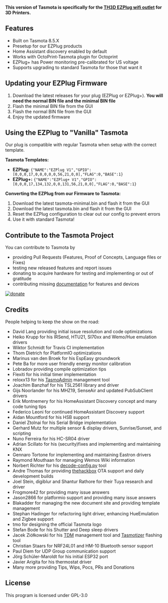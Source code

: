**This version of Tasmota is specifically for the [TH3D EZPlug wifi outlet](https://www.th3dstudio.com/product/ezplug-open-source-wifi-smart-plug/) for 3D Printers.**

## Features

- Built on Tasmota 8.5.X
- Presetup for our EZPlug products
- Home Assistant discovery enabled by default
- Works with OctoPrint-Tasmota plugin for Octoprint
- EZPlug+ has Power monitoring pre-calibrated for US voltage
- Supports upgrading to standard Tasmota for those that want it

## Updating your EZPlug Firmware

1. Download the latest releases for your plug (EZPlug or EZPlug+). **You will need the normal BIN file and the minimal BIN file**
2. Flash the minimal BIN file from the GUI
3. Flash the normal BIN file from the GUI
4. Enjoy the updated firmware

## Using the EZPlug to "Vanilla" Tasmota

Our plug is compatible with regular Tasmota when setup with the correct template.

**Tasmota Templates:**


- **EZPlug:** `{"NAME":"EZPlug V1","GPIO":[0,0,0,17,0,0,0,0,0,56,21,0,0],"FLAG":0,"BASE":1}`
- **EZPlug+:** `{"NAME":"EZPlug+ V1","GPIO":[0,0,0,17,134,132,0,0,131,56,21,0,0],"FLAG":0,"BASE":1}`

**Converting the EZPlug from our Firmware to Tasmota:**

1. Download the latest tasmota-minimal.bin and flash it from the GUI
2. Download the latest tasmota.bin and flash it from the GUI
3. Reset the EZPlug configuration to clear out our config to prevent errors
4. Use it with standard Tasmota!

## Contribute to the Tasmota Project

You can contribute to Tasmota by
- providing Pull Requests (Features, Proof of Concepts, Language files or Fixes)
- testing new released features and report issues
- donating to acquire hardware for testing and implementing or out of gratitude
- contributing missing [documentation](https://tasmota.github.io/docs) for features and devices

[![donate](https://img.shields.io/badge/donate-PayPal-blue.svg)](https://paypal.me/tasmota)

## Credits

People helping to keep the show on the road:
- David Lang providing initial issue resolution and code optimizations
- Heiko Krupp for his IRSend, HTU21, SI70xx and Wemo/Hue emulation drivers
- Wiktor Schmidt for Travis CI implementation
- Thom Dietrich for PlatformIO optimizations
- Marinus van den Broek for his EspEasy groundwork
- Pete Ba for more user friendly energy monitor calibration
- Lobradov providing compile optimization tips
- Flexiti for his initial timer implementation
- reloxx13 for his [TasmoAdmin](https://github.com/reloxx13/TasmoAdmin) management tool
- Joachim Banzhaf for his TSL2561 library and driver
- Gijs Noorlander for his MHZ19, SenseAir and updated PubSubClient drivers
- Erik Montnemery for his HomeAssistant Discovery concept and many code tuning tips
- Federico Leoni for continued HomeAssistant Discovery support
- Aidan Mountford for his HSB support
- Daniel Ztolnai for his Serial Bridge implementation
- Gerhard Mutz for multiple sensor & display drivers, Sunrise/Sunset, and scripting
- Nuno Ferreira for his HC-SR04 driver
- Adrian Scillato for his (security)fixes and implementing and maintaining KNX
- Gennaro Tortone for implementing and maintaining Eastron drivers
- Raymond Mouthaan for managing Wemos Wiki information
- Norbert Richter for his [decode-config.py](https://github.com/tasmota/decode-config) tool
- Andre Thomas for providing [thehackbox](http://thehackbox.org/tasmota/) OTA support and daily development builds
- Joel Stein, digiblur and Shantur Rathore for their Tuya research and driver
- Frogmore42 for providing many issue answers
- Jason2866 for platformio support and providing many issue answers
- Blakadder for managing the new document site and providing template management
- Stephan Hadinger for refactoring light driver, enhancing HueEmulation and Zigbee support
- tmo for designing the official Tasmota logo
- Stefan Bode for his Shutter and Deep sleep drivers
- Jacek Ziółkowski for his [TDM](https://github.com/jziolkowski/tdm) management tool and [Tasmotizer](https://github.com/tasmota/tasmotizer) flashing tool
- Christian Staars for NRF24L01 and HM-10 Bluetooth sensor support
- Paul Diem for UDP Group communication support
- Jörg Schüler-Maroldt for his initial ESP32 port
- Javier Arigita for his thermostat driver
- Many more providing Tips, Wips, Pocs, PRs and Donations

## License

This program is licensed under GPL-3.0
